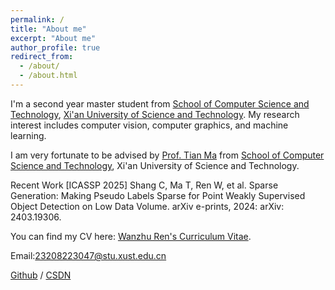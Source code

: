 ```yaml
---
permalink: /
title: "About me"
excerpt: "About me"
author_profile: true
redirect_from:
  - /about/
  - /about.html
---
```


I'm a second year master student from [School of Computer Science and Technology](https://jsjxy.xust.edu.cn/), [Xi'an University of Science and Technology](https://www.xust.edu.cn/). My research interest includes computer vision, computer graphics, and machine learning.

I am very fortunate to be advised by [Prof. Tian Ma](https://jsjxy.xust.edu.cn/info/1103/1844.htm) from [School of Computer Science and Technology](https://jsjxy.xust.edu.cn/), Xi'an University of Science and Technology. 

Recent Work
[ICASSP 2025] Shang C, Ma T, Ren W, et al. Sparse Generation: Making Pseudo Labels Sparse for Point Weakly Supervised Object Detection on Low Data Volume. arXiv e-prints, 2024: arXiv: 2403.19306.

You can find my CV here: [Wanzhu Ren's Curriculum Vitae](https://github.com/RCc0811/RWZXUST.github.io/blob/master/assets/Curriculum_Vitae.pdf).

Email:23208223047@stu.xust.edu.cn

[Github](https://github.com/RCc0811/RWZXUST.github.io) / [CSDN](https://blog.csdn.net/m0_62880404?spm=1000.2115.3001.5343)

